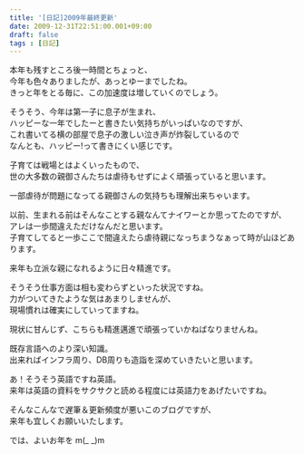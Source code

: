 ```yaml
---
title: '[日記]2009年最終更新'
date: 2009-12-31T22:51:00.001+09:00
draft: false
tags : [日記]
---
```


本年も残すところ後一時間とちょっと、  
今年も色々ありましたが、あっとゆーまでしたね。  
きっと年をとる毎に、この加速度は増していくのでしょう。  
  
そうそう、今年は第一子に息子が生まれ、  
ハッピーな一年でしたーと書きたい気持ちがいっぱいなのですが、  
これ書いてる横の部屋で息子の激しい泣き声が炸裂しているので  
なんとも、ハッピー!って書きにくい感じです。  
  
子育ては戦場とはよくいったもので、  
世の大多数の親御さんたちは虐待もせずによく頑張っていると思います。  
  
一部虐待が問題になってる親御さんの気持ちも理解出来ちゃいます。  
  
以前、生まれる前はそんなことする親なんてナイワーとか思ってたのですが、  
アレは一歩間違えただけなんだと思います。  
子育てしてると一歩ここで間違えたら虐待親になっちまうなぁって時が山ほどあります。  
  
来年も立派な親になれるように日々精進です。  
  
  
  
そうそう仕事方面は相も変わらずといった状況ですね。  
力がついてきたような気はあまりしませんが、  
現場慣れは確実にしていってますね。  
  
現状に甘んじず、こちらも精進邁進で頑張っていかねばなりませんね。  
  
既存言語へのより深い知識。  
出来ればインフラ周り、DB周りも造詣を深めていきたいと思います。  
  
あ！そうそう英語ですね英語。  
来年は英語の資料をサクサクと読める程度には英語力をあげたいですね。  
  
そんなこんなで遅筆＆更新頻度が悪いこのブログですが、  
来年も宜しくお願いいたします。  
  
では、よいお年を m(\_ \_)m